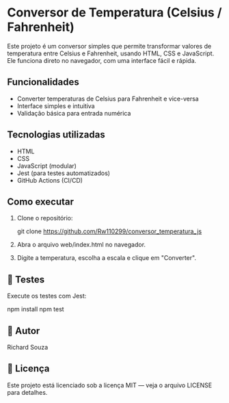 # Conversor de Temperatura (Celsius / Fahrenheit)

Este projeto é um conversor simples que permite transformar valores de temperatura entre Celsius e Fahrenheit, usando HTML, CSS e JavaScript. Ele funciona direto no navegador, com uma interface fácil e rápida.

## Funcionalidades

- Converter temperaturas de Celsius para Fahrenheit e vice-versa
- Interface simples e intuitiva
- Validação básica para entrada numérica

## Tecnologias utilizadas

- HTML
- CSS
- JavaScript (modular)
- Jest (para testes automatizados)
- GitHub Actions (CI/CD)

## Como executar

1. Clone o repositório:
   
   git clone https://github.com/Rw110299/conversor_temperatura_js

2. Abra o arquivo web/index.html no navegador.

2. Digite a temperatura, escolha a escala e clique em "Converter".

## 🧪 Testes
Execute os testes com Jest:

npm install
npm test

 ## 👤 Autor
Richard Souza

## 📄 Licença
Este projeto está licenciado sob a licença MIT — veja o arquivo LICENSE para detalhes.


